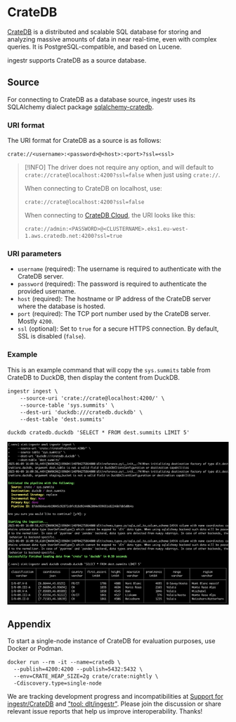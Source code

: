 # CrateDB

[CrateDB] is a distributed and scalable SQL database for storing and analyzing
massive amounts of data in near real-time, even with complex queries. It is
PostgreSQL-compatible, and based on Lucene.

ingestr supports CrateDB as a source database.

## Source

For connecting to CrateDB as a database source, ingestr uses its SQLAlchemy
dialect package [sqlalchemy-cratedb].

### URI format

The URI format for CrateDB as a source is as follows:
```plaintext
crate://<username>:<password>@<host>:<port>?ssl=<ssl>
```
> [!INFO]
> The driver does not require any option, and will default to
> `crate://crate@localhost:4200?ssl=false` when just using `crate://`.
>
> When connecting to CrateDB on localhost, use:
> ```plaintext
> crate://crate@localhost:4200?ssl=false
> ```
>
> When connecting to [CrateDB Cloud], the URI looks like this:
> ```plaintext
> crate://admin:<PASSWORD>@<CLUSTERNAME>.eks1.eu-west-1.aws.cratedb.net:4200?ssl=true
> ```

### URI parameters
- `username` (required): The username is required to authenticate with the CrateDB server.
- `password` (required): The password is required to authenticate the provided username.
- `host` (required): The hostname or IP address of the CrateDB server where the database is hosted.
- `port` (required): The TCP port number used by the CrateDB server. Mostly `4200`.
- `ssl` (optional): Set to `true` for a secure HTTPS connection. By default, SSL is disabled (`false`).

### Example

This is an example command that will copy the `sys.summits` table from CrateDB
to DuckDB, then display the content from DuckDB.

```shell
ingestr ingest \
    --source-uri 'crate://crate@localhost:4200/' \
    --source-table 'sys.summits' \
    --dest-uri 'duckdb:///cratedb.duckdb' \
    --dest-table 'dest.summits'
```
```shell
duckdb cratedb.duckdb 'SELECT * FROM dest.summits LIMIT 5'
```

<img alt="CrateDB_img" src="../media/cratedb-source.png" />


## Appendix

To start a single-node instance of CrateDB for evaluation purposes,
use Docker or Podman.
```shell
docker run --rm -it --name=cratedb \
  --publish=4200:4200 --publish=5432:5432 \
  --env=CRATE_HEAP_SIZE=2g crate/crate:nightly \
  -Cdiscovery.type=single-node
```

We are tracking development progress and incompatibilities at 
[Support for ingestr/CrateDB] and ["tool: dlt/ingestr"]. Please join the discussion
or share relevant issue reports that help us improve interoperability. Thanks!


[CrateDB]: https://github.com/crate/crate
[CrateDB Cloud]: https://console.cratedb.cloud/
[sqlalchemy-cratedb]: https://pypi.org/project/sqlalchemy-cratedb/
[Support for ingestr/CrateDB]: https://github.com/crate/crate-clients-tools/issues/86
["tool: dlt/ingestr"]: https://github.com/crate/crate/issues?q=state%3Aopen%20label%3A%22tool%3A%20dlt%2Fingestr%22
